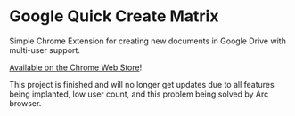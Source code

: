 Google Quick Create Matrix
========================

Simple Chrome Extension for creating new documents in Google Drive with multi-user support.

[Available on the Chrome Web Store](https://chrome.google.com/webstore/detail/gicglcbkcocdnjjeanpalgbeammnjcea)!

This project is finished and will no longer get updates due to all features being implanted, low user count, and this problem being solved by Arc browser.
